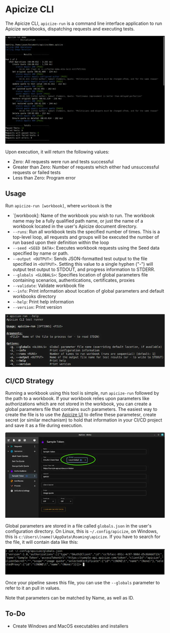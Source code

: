 # Apicize CLI

The Apicize CLI, `apicize-run` is a command line interface application to run Apicize workbooks, dispatching requests and executing tests.

![Apicize CLI](./docs/sample.webp)

Upon execution, it will return the following values:

* Zero:  All requests were run and tests successful
* Greater than Zero:  Number of requests which either had unsuccessful requests or failed tests
* Less than Zero:  Program error

## Usage

Run `apicize-run [workbook]`, where `workbook` is the 

* `[workbook]: Name of the workbook you wish to run.  The workbook name may be a fully qualified path name, or just the name of a workbook located in the user's Apicize document directory.
* `--runs`: Run all workbook tests the specified number of times.  This is a top-level loop, all requests and groups will be executed the number of run based upon their definition within the loop
* `--seed <SEED DATA>`:  Executes workbook requests using the Seed data specified by name or path.
* `--output <OUTPUT>`:  Sends JSON-formatted test output to the file specified in `<OUTPUT>`.  Setting this value to a single hyphen ("-") will output test output to STDOUT, and progress information to STDERR.
* `--globals <GLOBALS>`:  Specifies location of global parameters file containing scenarios, authentications, certificates, proxies
* `--validate`:  Validate workbook file
* `--info`: Print information about location of global parameters and default workbooks directory
* `--help`: Print help information
* `--version`: Print version

![Parameters](./docs/help.webp)

## CI/CD Strategy

Running a workbook using this tool is simple, run `apicize-run` followed by the path to a workbook.  If your workbook relies upon parameters like authorizations which are not stored
in the workbook, you can create a global parameters file that contains such parameters.  The easiest way to create the file is to use the [Apicize UI](https://github.com/apicize/app)
to define these parametesr, create secret (or similar mechanism) to hold that information in your CI/CD project and save it as a file during execution.

![Parameters](./docs/global-cli.webp)

Global parameters are stored in a file called `globals.json` in the user's configuration directory.  On Linux, this is `~/.config/apicize`, on Windows, this is `c:\Users\(name)\AppData\Roaming\apicize`. 
If you have to search for the file, it will contain data like this:

![Parameters](./docs/globals.webp)

Once your pipeline saves this file, you can use the `--globals` parameter to refer to it an pull in values.

Note that parameters can be matched by Name, as well as ID.

## To-Do

* Create Windows and MacOS executables and installers

